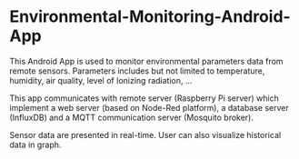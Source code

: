 # Environmental-Monitoring-Android-App
This Android App is used to monitor environmental parameters data from remote sensors. Parameters includes but not limited to temperature, humidity, air quality, level of Ionizing radiation, ...

This app communicates with remote server (Raspberry Pi server) which implement a web server (based on Node-Red platform), a database server (InfluxDB) and a MQTT communication server (Mosquito broker).

Sensor data are presented in real-time. User can also visualize historical data in graph.
